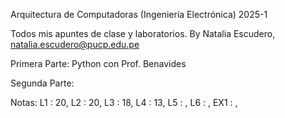 Arquitectura de Computadoras (Ingeniería Electrónica) 2025-1

Todos mis apuntes de clase y laboratorios. By Natalia Escudero, natalia.escudero@pucp.edu.pe

Primera Parte: Python con Prof. Benavides

Segunda Parte:

Notas:
L1 : 20,
L2 : 20,
L3 : 18,
L4 : 13,
L5 : ,
L6 : ,
EX1 : ,
